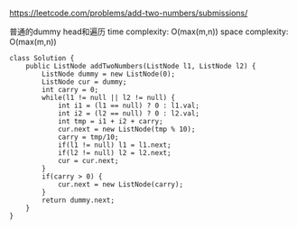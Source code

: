 https://leetcode.com/problems/add-two-numbers/submissions/

普通的dummy head和遍历
time complexity: O(max(m,n))
space complexity: O(max(m,n))
```
class Solution {
    public ListNode addTwoNumbers(ListNode l1, ListNode l2) {
        ListNode dummy = new ListNode(0);
        ListNode cur = dummy;
        int carry = 0;
        while(l1 != null || l2 != null) {
            int i1 = (l1 == null) ? 0 : l1.val;
            int i2 = (l2 == null) ? 0 : l2.val;
            int tmp = i1 + i2 + carry;
            cur.next = new ListNode(tmp % 10);
            carry = tmp/10;
            if(l1 != null) l1 = l1.next;
            if(l2 != null) l2 = l2.next;
            cur = cur.next;
        }
        if(carry > 0) {
            cur.next = new ListNode(carry);
        }
        return dummy.next;
    }
}
```